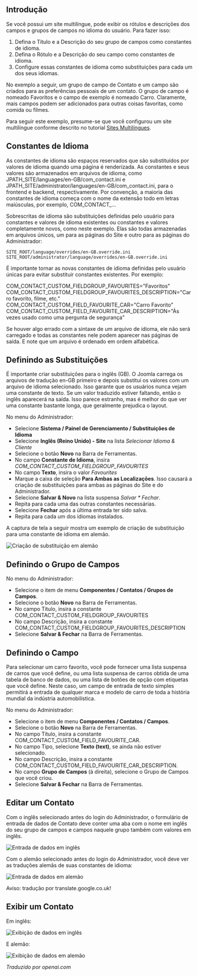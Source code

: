 <!-- Filename: J3.x:Adding_custom_fields/Multilingual_Sites / Display title: Sites Multilíngues -->

## Introdução

Se você possui um site multilíngue, pode exibir os rótulos e descrições dos campos e grupos de campos no idioma do usuário. Para fazer isso:

1. Defina o Título e a Descrição do seu grupo de campos como constantes de idioma.
2. Defina o Rótulo e a Descrição do seu campo como constantes de idioma.
3. Configure essas constantes de idioma como substituições para cada um dos seus idiomas.

No exemplo a seguir, um grupo de campo de Contato e um campo são criados para as preferências pessoais de um contato. O grupo de campo é nomeado Favoritos e o campo de exemplo é nomeado Carro. Claramente, mais campos podem ser adicionados para outras coisas favoritas, como comida ou filmes.

Para seguir este exemplo, presume-se que você configurou um site multilíngue conforme descrito no tutorial [Sites Multilíngues](jdocmanual?article=user/languages/setup-a-multilingual-site "Sites Multilíngues").

## Constantes de Idioma

As constantes de idioma são espaços reservados que são substituídos por valores de idioma quando uma página é renderizada. As constantes e seus valores são armazenados em arquivos de idioma, como JPATH_SITE/languages/en-GB/com_contact.ini e JPATH_SITE/administrator/languages/en-GB/com_contact.ini, para o frontend e backend, respectivamente. Por convenção, a maioria das constantes de idioma começa com o nome da extensão todo em letras maiúsculas, por exemplo, COM_CONTACT_...

Sobrescritas de idioma são substituições definidas pelo usuário para constantes e valores de idioma existentes ou constantes e valores completamente novos, como neste exemplo. Elas são todas armazenadas em arquivos únicos, um para as páginas do Site e outro para as páginas do Administrador:
```
SITE_ROOT/language/overrides/en-GB.override.ini
SITE_ROOT/administrator/language/overrides/en-GB.override.ini
```
É importante tornar as novas constantes de idioma definidas pelo usuário únicas para evitar substituir constantes existentes. Por exemplo:

COM_CONTACT_CUSTOM_FIELDGROUP_FAVOURITES="Favoritos"
COM_CONTACT_CUSTOM_FIELDGROUP_FAVOURITES_DESCRIPTION="Carro favorito, filme, etc."
COM_CONTACT_CUSTOM_FIELD_FAVOURITE_CAR="Carro Favorito"
COM_CONTACT_CUSTOM_FIELD_FAVOURITE_CAR_DESCRIPTION="Às vezes usado como uma pergunta de segurança"

Se houver algo errado com a sintaxe de um arquivo de idioma, ele não será carregado e todas as constantes nele podem aparecer nas páginas de saída. E note que um arquivo é ordenado em ordem alfabética.

## Definindo as Substituições

É importante criar substituições para o inglês (GB). O Joomla carrega os arquivos de tradução en-GB primeiro e depois substitui os valores com um arquivo de idioma selecionado. Isso garante que os usuários nunca vejam uma constante de texto. Se um valor traduzido estiver faltando, então o inglês aparecerá na saída. Isso parece estranho, mas é melhor do que ver uma constante bastante longa, que geralmente prejudica o layout.

No menu do Administrador:

* Selecione **Sistema / Painel de Gerenciamento / Substituições de Idioma**
* Selecione **Inglês (Reino Unido) - Site** na lista *Selecionar Idioma & Cliente*
* Selecione o botão **Novo** na Barra de Ferramentas.
* No campo **Constante de Idioma**, insira *COM_CONTACT_CUSTOM_FIELDGROUP_FAVOURITES*
* No campo **Texto**, insira o valor *Favourites*
* Marque a caixa de seleção **Para Ambas as Localizações**. Isso causará a criação de substituições para ambas as páginas do Site e do Administrador.
* Selecione **Salvar & Novo** na lista suspensa *Salvar * Fechar*.
* Repita para cada uma das outras constantes necessárias.
* Selecione **Fechar** após a última entrada ter sido salva.
* Repita para cada um dos idiomas instalados.

A captura de tela a seguir mostra um exemplo de criação de substituição para uma constante de idioma em alemão.

![Criação de substituição em alemão](../../../en/images/fields/fields-overrides-creation-de.png "Criação de substituição em alemão")

## Definindo o Grupo de Campos

No menu do Administrador:

* Selecione o item de menu **Componentes / Contatos / Grupos de Campos**.
* Selecione o botão **Novo** na Barra de Ferramentas.
* No campo Título, insira a constante COM_CONTACT_CUSTOM_FIELDGROUP_FAVOURITES
* No campo Descrição, insira a constante COM_CONTACT_CUSTOM_FIELDGROUP_FAVOURITES_DESCRIPTION
* Selecione **Salvar & Fechar** na Barra de Ferramentas.

## Definindo o Campo

Para selecionar um carro favorito, você pode fornecer uma lista suspensa de carros que você define, ou uma lista suspensa de carros obtida de uma tabela de banco de dados, ou uma lista de botões de opção com etiquetas que você define. Neste caso, um campo de entrada de texto simples permitirá a entrada de qualquer marca e modelo de carro de toda a história mundial da indústria automobilística.

No menu do Administrador:

* Selecione o item de menu **Componentes / Contatos / Campos**.
* Selecione o botão **Novo** na Barra de Ferramentas.
* No campo Título, insira a constante COM_CONTACT_CUSTOM_FIELD_FAVOURITE_CAR.
* No campo Tipo, selecione **Texto (text)**, se ainda não estiver selecionado.
* No campo Descrição, insira a constante COM_CONTACT_CUSTOM_FIELD_FAVOURITE_CAR_DESCRIPTION.
* No campo **Grupo de Campos** (à direita), selecione o Grupo de Campos que você criou.
* Selecione **Salvar & Fechar** na Barra de Ferramentas.

## Editar um Contato

Com o inglês selecionado antes do login do Administrador, o formulário de entrada de dados de Contato deve conter uma aba com o nome em inglês do seu grupo de campos e campos naquele grupo também com valores em inglês.

![Entrada de dados em inglês](../../../en/images/fields/fields-overrides-entry.png "Entrada de dados em inglês")

Com o alemão selecionado antes do login do Administrador, você deve ver as traduções alemãs de suas constantes de idioma:

![Entrada de dados em alemão](../../../en/images/fields/fields-overrides-entry-de.png "Entrada de dados em alemão")

Aviso: tradução por translate.google.co.uk!

## Exibir um Contato

Em inglês:

![Exibição de dados em inglês](../../../en/images/fields/fields-overrides-display.png "Exibição de dados em inglês")

E alemão:

![Exibição de dados em alemão](../../../en/images/fields/fields-overrides-display-de.png "Exibição de dados em alemão")

*Traduzido por openai.com*

